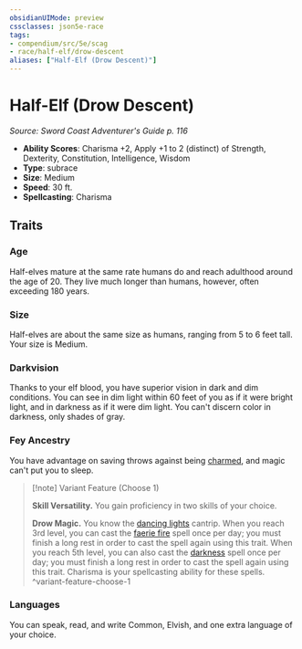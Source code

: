 ```yaml
---
obsidianUIMode: preview
cssclasses: json5e-race
tags:
- compendium/src/5e/scag
- race/half-elf/drow-descent
aliases: ["Half-Elf (Drow Descent)"]
---
```

# Half-Elf (Drow Descent)
*Source: Sword Coast Adventurer's Guide p. 116*  

- **Ability Scores**: Charisma +2, Apply +1 to 2 (distinct) of Strength, Dexterity, Constitution, Intelligence, Wisdom
- **Type**: subrace
- **Size**: Medium
- **Speed**: 30 ft.
- **Spellcasting**: Charisma

## Traits

### Age

Half-elves mature at the same rate humans do and reach adulthood around the age of 20. They live much longer than humans, however, often exceeding 180 years.

### Size

Half-elves are about the same size as humans, ranging from 5 to 6 feet tall. Your size is Medium.

### Darkvision

Thanks to your elf blood, you have superior vision in dark and dim conditions. You can see in dim light within 60 feet of you as if it were bright light, and in darkness as if it were dim light. You can't discern color in darkness, only shades of gray.

### Fey Ancestry

You have advantage on saving throws against being [charmed](rules/conditions.md#charmed), and magic can't put you to sleep.

> [!note] Variant Feature (Choose 1)
> 
> **Skill Versatility.** You gain proficiency in two skills of your choice.
> 
> **Drow Magic.** You know the [dancing lights](compendium/spells/dancing-lights.md) cantrip. When you reach 3rd level, you can cast the [faerie fire](compendium/spells/faerie-fire.md) spell once per day; you must finish a long rest in order to cast the spell again using this trait. When you reach 5th level, you can also cast the [darkness](compendium/spells/darkness.md) spell once per day; you must finish a long rest in order to cast the spell again using this trait. Charisma is your spellcasting ability for these spells.
^variant-feature-choose-1

### Languages

You can speak, read, and write Common, Elvish, and one extra language of your choice.